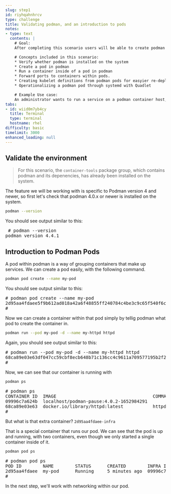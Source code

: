 ```yaml
---
slug: step1
id: riyhqahnhrcv
type: challenge
title: Validating podman, and an introduction to pods
notes:
- type: text
  contents: |
    # Goal:
    After completing this scenario users will be able to create podman pods, create containers within those pods, and forward ports to the services those containers run.

    # Concepts included in this scenario:
    * Verify whether podman is installed on the system
    * Create a pod in podman
    * Run a container inside of a pod in podman
    * Forward ports to containers within pods.
    * Creating kubelet definitions from podman pods for easyier re-deployment
    * Operationalizing a podman pod through systemd with Quadlet

    # Example Use case:
    An administrator wants to run a service on a podman container host, that has dependent services.
tabs:
- id: wiid0m7yb4cy
  title: Terminal
  type: terminal
  hostname: rhel
difficulty: basic
timelimit: 3000
enhanced_loading: null
---
```

## Validate the environment

>For this scenario, the `container-tools` package group, which contains podman and its depenencies, has already been installed on the system.

The feature we will be working with is specific to Podman version 4 and newer, so first let's check that podman 4.0.x or newer is installed on the system.

```bash
podman --version
```

You should see output similar to this:

<pre class="file">
 # podman --version
podman version 4.4.1
</pre>

## Introduction to Podman Pods

A pod within podman is a way of grouping containers that make up services.  We can create a pod easily, with the following command.

```bash
podman pod create --name my-pod
```
You should see output similar to this:
<pre type=file>
# podman pod create --name my-pod
2d95aa4fdaee5f9b612ad018a42a6f48855ff240784c4be3c9c65f540f6c6448
#
</pre>

Now we can create a container within that pod simply by tellig podman what pod to create the container in.

```bash
podman run --pod my-pod -d --name my-httpd httpd
```

Again, you should see output similar to this:

<pre type=file>
# podman run --pod my-pod -d --name my-httpd httpd
68ca89e03e63df047cc59cbf8ecb648b71c136cc4c9611a709577195b2f2b048
#
</pre>

Now, we can see that our container is running with

```bash
podman ps
```

<pre type=file>
# podman ps
CONTAINER ID  IMAGE                                    COMMAND           CREATED         STATUS             PORTS       NAMES
09996c7a624b  localhost/podman-pause:4.0.2-1652984291                    2 minutes ago   Up 51 seconds ago              2d95aa4fdaee-infra
68ca89e03e63  docker.io/library/httpd:latest           httpd-foreground  51 seconds ago  Up 50 seconds ago              my-httpd
#
</pre>

But what is that extra container? `2d95aa4fdaee-infra`

That is a special container that runs our pod.  We can see that the pod is up and running, with two containers, even though we only started a single container inside of it.

```bash
podman pod ps
```

<pre type=file>
# podman pod ps
POD ID        NAME        STATUS      CREATED        INFRA ID      # OF CONTAINERS
2d95aa4fdaee  my-pod      Running     5 minutes ago  09996c7a624b  2
#
</pre>

In the next step, we'll work with networking within our pod.